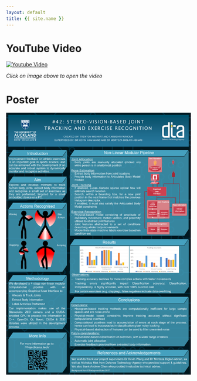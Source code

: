 ```yaml
---
layout: default
title: {{ site.name }}
---
```

# YouTube Video
<!-- <iframe align="middle" width="560" height="315" src="https://www.youtube.com/embed/51EO5pVcCxA?rel=0" frameborder="0" allowfullscreen></iframe> -->
[![Youtube Video](https://img.youtube.com/vi/51EO5pVcCxA/0.jpg)](https://www.youtube.com/embed/51EO5pVcCxA?rel=0)

*Click on image above to open the video*


# Poster
![Poster](img/Poster-Final.png)
